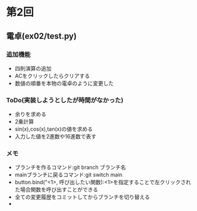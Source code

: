 # 第2回
## 電卓(ex02/test.py)
### 追加機能
- 四則演算の追加
- ACをクリックしたらクリアする
- 数値の順番を本物の電卓のように変更した
### ToDo(実装しようとしたが時間がなかった)
- 余りを求める
- 2乗計算
- sin(x),cos(x),tan(x)の値を求める
- 入力した値を2進数や16進数で表す
### メモ
- ブランチを作るコマンド:git branch ブランチ名
- mainブランチに戻るコマンド:git switch main
- button.bind("<1>, 呼び出したい関数):<1>を指定することで左クリックされた場合関数を呼び出すことができる
- 全ての変更履歴をコミットしてからブランチを切り替える
- 
